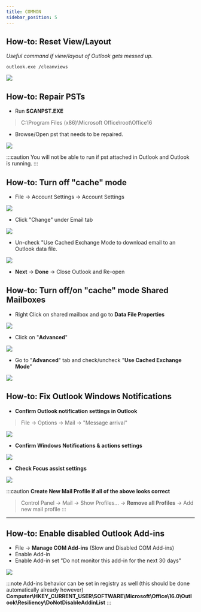 ```yaml
---
title: COMMON
sidebar_position: 5
---
```


## How-to: Reset View/Layout
*Useful command if view/layout of Outlook gets messed up.*
```
outlook.exe /cleanviews
```
![](https://i.imgur.com/q63aLNJ.png)

## How-to: Repair PSTs
- Run **SCANPST.EXE**
> C:\Program Files (x86)\Microsoft Office\root\Office16
- Browse/Open pst that needs to be repaired.

![](https://i.imgur.com/b1To12W.png)

:::caution
You will not be able to run if pst attached in Outlook and Outlook is running.
:::

## How-to: Turn off "cache" mode
- File -> Account Settings -> Account Settings

![](https://i.imgur.com/KrOiFPA.gif)

- Click "Change" under Email tab

![](https://i.imgur.com/s2hRTMR.png)

- Un-check "Use Cached Exchange Mode to download email to an Outlook data file.

![](https://i.imgur.com/uGZbYbi.png)

- **Next** -> **Done** -> Close Outlook and Re-open

## How-to: Turn off/on "cache" mode Shared Mailboxes
- Right Click on shared mailbox and go to **Data File Properties**

![](https://i.imgur.com/gLW2YE5.png)

- Click on "**Advanced**"

![](https://i.imgur.com/mk2w2qN.png)

- Go to "**Advanced**" tab and check/uncheck "**Use Cached Exchange Mode**"

![](https://i.imgur.com/6ALiCeO.png)

## How-to: Fix Outlook Windows Notifications
- **Confirm Outlook notification settings in Outlook**
> File -> Options -> Mail -> "Message arrival"

![](https://i.imgur.com/Kx1W09R.png)

- **Confirm Windows Notifications & actions settings**

![](https://i.imgur.com/oLPcn0I.png)

- **Check Focus assist settings**

![](https://i.imgur.com/ywNIwpk.png)

:::caution **Create New Mail Profile if all of the above looks correct**
> Control Panel -> Mail -> Show Profiles... -> **Remove all Profiles** -> Add new mail profile
:::
---

## How-to: Enable disabled Outlook Add-ins
- File -> **Manage COM Add-ins** (Slow and Disabled COM Add-ins)
- Enable Add-in
- Enable Add-in set "Do not monitor this add-in for the next 30 days"

![](https://i.imgur.com/NjKKF9n.png)

:::note
Add-ins behavior can be set in registry as well (this should be done automatically already however)
**Computer\HKEY_CURRENT_USER\SOFTWARE\Microsoft\Office\16.0\Outlook\Resiliency\DoNotDisableAddinList**
:::
